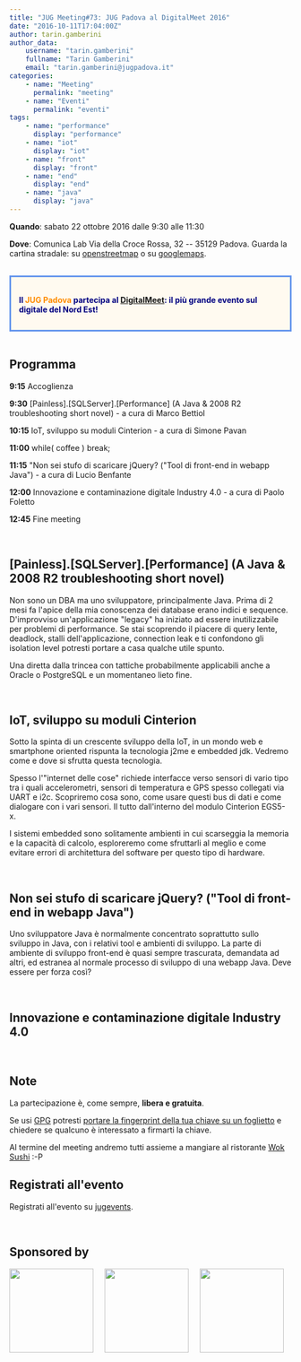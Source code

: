 ```yaml
---
title: "JUG Meeting#73: JUG Padova al DigitalMeet 2016"
date: "2016-10-11T17:04:00Z"
author: tarin.gamberini
author_data:
    username: "tarin.gamberini"
    fullname: "Tarin Gamberini"
    email: "tarin.gamberini@jugpadova.it"
categories:
    - name: "Meeting"
      permalink: "meeting"
    - name: "Eventi"
      permalink: "eventi"
tags:
    - name: "performance"
      display: "performance"
    - name: "iot"
      display: "iot"
    - name: "front"
      display: "front"
    - name: "end"
      display: "end"
    - name: "java"
      display: "java"
---
```


**Quando**: sabato 22 ottobre 2016 dalle 9:30 alle 11:30

**Dove**: Comunica Lab Via della Croce Rossa, 32 -- 35129 Padova. Guarda
la cartina stradale: su
[openstreetmap](http://www.openstreetmap.org/?mlat=45.40921&mlon=11.91099#map=18/45.40922/11.91099)
o su [googlemaps](http://www.fondazionecomunica.org/en/contatti/).

<br />

<div style="background-color: FloralWhite; color: Navy; font-weight: bold; padding: 1em; border: CornflowerBlue solid; ">
<p style="text-align: center; font-size: large; ">

Il <span style="color: DarkOrange;">JUG Padova</span> partecipa al
<a href="http://digitalmeet.it/eventi/jug-padova/">DigitalMeet</a>: il
più grande evento sul digitale del Nord Est!

</p>
</div>

<br />

Programma
---------

**9:15** Accoglienza

**9:30** \[Painless\].\[SQLServer\].\[Performance\] (A Java & 2008 R2
troubleshooting short novel) - a cura di Marco Bettiol

**10:15** IoT, sviluppo su moduli Cinterion - a cura di Simone Pavan

**11:00** while( coffee ) break;

**11:15** "Non sei stufo di scaricare jQuery? ("Tool di front-end in
webapp Java\") - a cura di Lucio Benfante

**12:00** Innovazione e contaminazione digitale Industry 4.0 - a cura di
Paolo Foletto

**12:45** Fine meeting

<br />

\[Painless\].\[SQLServer\].\[Performance\] (A Java & 2008 R2 troubleshooting short novel)
-----------------------------------------------------------------------------------------

Non sono un DBA ma uno sviluppatore, principalmente Java. Prima di 2
mesi fa l'apice della mia conoscenza dei database erano indici e
sequence. D'improvviso un'applicazione "legacy" ha iniziato ad essere
inutilizzabile per problemi di performance. Se stai scoprendo il piacere
di query lente, deadlock, stalli dell'applicazione, connection leak e ti
confondono gli isolation level potresti portare a casa qualche utile
spunto.

Una diretta dalla trincea con tattiche probabilmente applicabili anche a
Oracle o PostgreSQL e un momentaneo lieto fine.

<br />

IoT, sviluppo su moduli Cinterion
---------------------------------

Sotto la spinta di un crescente sviluppo della IoT, in un mondo web e
smartphone oriented rispunta la tecnologia j2me e embedded jdk. Vedremo
come e dove si sfrutta questa tecnologia.

Spesso l'"internet delle cose" richiede interfacce verso sensori di
vario tipo tra i quali accelerometri, sensori di temperatura e GPS
spesso collegati via UART e i2c. Scopriremo cosa sono, come usare questi
bus di dati e come dialogare con i vari sensori. Il tutto dall'interno
del modulo Cinterion EGS5-x.

I sistemi embedded sono solitamente ambienti in cui scarseggia la
memoria e la capacità di calcolo, esploreremo come sfruttarli al meglio
e come evitare errori di architettura del software per questo tipo di
hardware.

<br />

Non sei stufo di scaricare jQuery? ("Tool di front-end in webapp Java")
-----------------------------------------------------------------------

Uno sviluppatore Java è normalmente concentrato soprattutto sullo
sviluppo in Java, con i relativi tool e ambienti di sviluppo. La parte
di ambiente di sviluppo front-end è quasi sempre trascurata, demandata
ad altri, ed estranea al normale processo di sviluppo di una webapp
Java. Deve essere per forza così?

<br />

Innovazione e contaminazione digitale Industry 4.0
--------------------------------------------------

<br />

Note
----

La partecipazione è, come sempre, **libera e gratuita**.

Se usi [GPG](https://gnupg.org/) potresti [portare la fingerprint della
tua chiave su un
foglietto](https://gnupg.org/howtos/it/keysigning_party.html#traditional)
e chiedere se qualcuno è interessato a firmarti la chiave.

Al termine del meeting andremo tutti assieme a mangiare al ristorante
[Wok Sushi](http://www.woksushipadova.it/menu.html) :-P

Registrati all'evento
---------------------

Registrati all'evento su
[jugevents](http://jugevents.org/jugevents/event/56930).

<br />

Sponsored by
------------

<p>

<a href="http://www.digitalmeet.it/"><img style="width:150px" src="http://digitalmeet.it/wp-content/uploads/2016/02/DM2016logo1.jpg" /></a><a style="margin-left:20px; margin-right:20px;" href="http://www.fondazionecomunica.org/en/contatti/"><img style="width:150px" src="http://www.fondazionecomunica.org/wp-content/uploads/2016/03/fondazione-comunica-orizzontale.png" /></a><a href="http://www.padova.talentgarden.org/"><img style="width:150px" src="http://digitalmeet.it/wp-content/uploads/2015/04/tag-padova.png" /></a>

</p>

